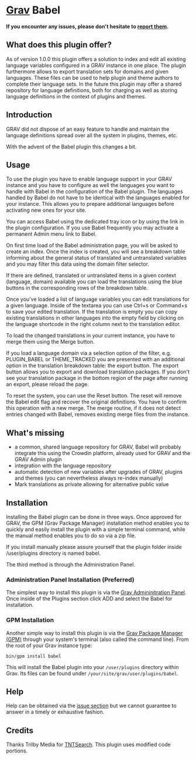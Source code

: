# [Grav](http://getgrav.org) Babel

**If you encounter any issues, please don't hesitate
to [report
them](https://github.com/leotiger/grav-plugin-babel/issues).**


## What does this plugin offer?

As of version 1.0.0 this plugin offers a solution to index and edit all existing language variables configured in a GRAV instance
in one place. The plugin furthermore allows to export translation sets for domains and given languages. These files can be used to help
plugin and theme authors to complete their language sets. In the future this plugin may offer a shared repository for language definitions,
both for charging as well as storing language definitions in the context of plugins and themes.

## Introduction

GRAV did not dispose of an easy feature to handle and maintain the language definitions spread over all the system in plugins, themes, etc.

With the advent of the Babel plugin this changes a bit.

## Usage

To use the plugin you have to enable language support in your GRAV instance and you have to configure as well the languages you want to
handle with Babel in the configuration of the Babel plugin. The languages handled by Babel do not have to be identical with the languages enabled for your
instance. This allows you to prepare additional languages before activating new ones for your site.

You can access Babel using the dedicated tray icon or by using the link in the plugin configuration. If you use Babel frequently you may activate a permanent Admin menu link
to Babel.

On first time load of the Babel administration page, you will be asked to create an index. Once the index is created, you will see a breakdown
table informing about the general status of translated and untranslated variables and you may filter this data using the domain filter selector.

If there are defined, translated or untranslated items in a given context (language, domain) available you can load the translations using the 
blue buttons in the corresponding rows of the breakdown table.

Once you've loaded a list of language variables you can edit translations for a given language. Inside of the textarea you can use Ctrl+s or
Command+s to save your edited translation. If the translation is empty you can copy existing translations in other languages into the empty field by 
clicking on the language shortcode in the right column next to the translation editor.

To load the changed translations in your current instance, you have to merge them using the Merge button.

If you load a language domain via a selection option of the filter, e.g. PLUGIN_BABEL or THEME_TRACKED you are presented with an additional option
in the translation breakdown table: the export button. The export button allows you to export and download translation packages. If you don't see 
your translation package in the bottom region of the page after running an export, please reload the page.

To reset the system, you can use the Reset button. The reset will remove the Babel edit flag and recover the original definitions. You have to confirm this
operation with a new merge. The merge routine, if it does not detect entries changed with Babel, removes existing merge files from the instance.


## What's missing

* a common, shared language repository for GRAV, Babel will probably integrate this using the Crowdin platform, already used for GRAV and the GRAV
Admin plugin
* integration with the language repository
* automatic detection of new variables after upgrades of GRAV, plugins and themes (you can nevertheless always re-index manually)
* Mark translations as private allowing for alternative public value

## Installation

Installing the Babel plugin can be done in three ways. Once approved for GRAV, the GPM (Grav Package Manager) installation method enables you to quickly and easily install the plugin with a simple terminal command, while the manual method enables you to do so via a zip file.

If you install manually please assure yourself that the plugin folder inside /user/plugins directory is named babel.

The third method is through the Administration Panel.

### Administration Panel Installation (Preferred)

The simplest way to install this plugin is via the [Grav Admininitration Panel](https://learn.getgrav.org/admin-panel/plugins). Once inside of the Plugins section click ADD and select the 
Babel for installation.


### GPM Installation

Another simple way to install this plugin is via the [Grav Package Manager (GPM)](http://learn.getgrav.org/advanced/grav-gpm) through your system's terminal (also called the command line).  From the root of your Grav instance type:

    bin/gpm install babel

This will install the Babel plugin into your `/user/plugins` directory within Grav. Its files can be found under `/your/site/grav/user/plugins/babel`.

## Help

Help can be obtained via the [issue section](https://github.com/leotiger/grav-plugin-babel/issues) but we cannot guarantee to answer in a timely or exhaustive fashion.

## Credits

Thanks Trilby Media for [TNTSearch](https://github.com/trilbymedia/grav-plugin-tntsearch). This plugin uses modified code portions.


